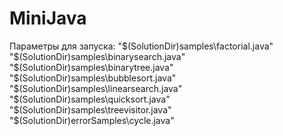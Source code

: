 MiniJava
========

Параметры для запуска:
"$(SolutionDir)samples\factorial.java" "$(SolutionDir)samples\binarysearch.java" "$(SolutionDir)samples\binarytree.java" "$(SolutionDir)samples\bubblesort.java" "$(SolutionDir)samples\linearsearch.java" "$(SolutionDir)samples\quicksort.java" "$(SolutionDir)samples\treevisitor.java" "$(SolutionDir)errorSamples\cycle.java"
